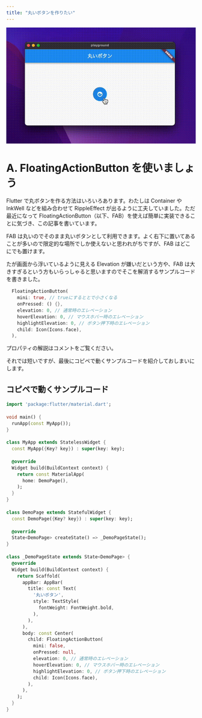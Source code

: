 ```yaml
---
title: "丸いボタンを作りたい"
---
```


![](/images/q14/1.gif)

# A. FloatingActionButton を使いましょう

Flutter で丸ボタンを作る方法はいろいろあります。わたしは Container や InkWell などを組み合わせて RippleEffect が出るように工夫していました。ただ最近になって FloatingActionButton（以下、FAB）を使えば簡単に実装できることに気づき、この記事を書いています。

FAB は丸いのでそのまま丸いボタンとして利用できます。よく右下に置いてあることが多いので限定的な場所でしか使えないと思われがちですが、FAB はどこにでも置けます。

たが画面から浮いているように見える Elevation が嫌いだという方や、FAB は大きすぎるという方もいらっしゃると思いますのでそこを解消するサンプルコードを書きました。

```dart
  FloatingActionButton(
    mini: true, // trueにするととで小さくなる
    onPressed: () {},
    elevation: 0, // 通常時のエレベーション
    hoverElevation: 0, // マウスホバー時のエレベーション
    highlightElevation: 0, // ボタン押下時のエレベーション
    child: Icon(Icons.face),
  ),
```

プロパティの解説はコメントをご覧ください。

それでは短いですが、最後にコピペで動くサンプルコードを紹介しておしまいにします。

## コピペで動くサンプルコード

```dart
import 'package:flutter/material.dart';

void main() {
  runApp(const MyApp());
}

class MyApp extends StatelessWidget {
  const MyApp({Key? key}) : super(key: key);

  @override
  Widget build(BuildContext context) {
    return const MaterialApp(
      home: DemoPage(),
    );
  }
}

class DemoPage extends StatefulWidget {
  const DemoPage({Key? key}) : super(key: key);

  @override
  State<DemoPage> createState() => _DemoPageState();
}

class _DemoPageState extends State<DemoPage> {
  @override
  Widget build(BuildContext context) {
    return Scaffold(
      appBar: AppBar(
        title: const Text(
          '丸いボタン',
          style: TextStyle(
            fontWeight: FontWeight.bold,
          ),
        ),
      ),
      body: const Center(
        child: FloatingActionButton(
          mini: false,
          onPressed: null,
          elevation: 0, // 通常時のエレベーション
          hoverElevation: 0, // マウスホバー時のエレベーション
          highlightElevation: 0, // ボタン押下時のエレベーション
          child: Icon(Icons.face),
        ),
      ),
    );
  }
}
```
